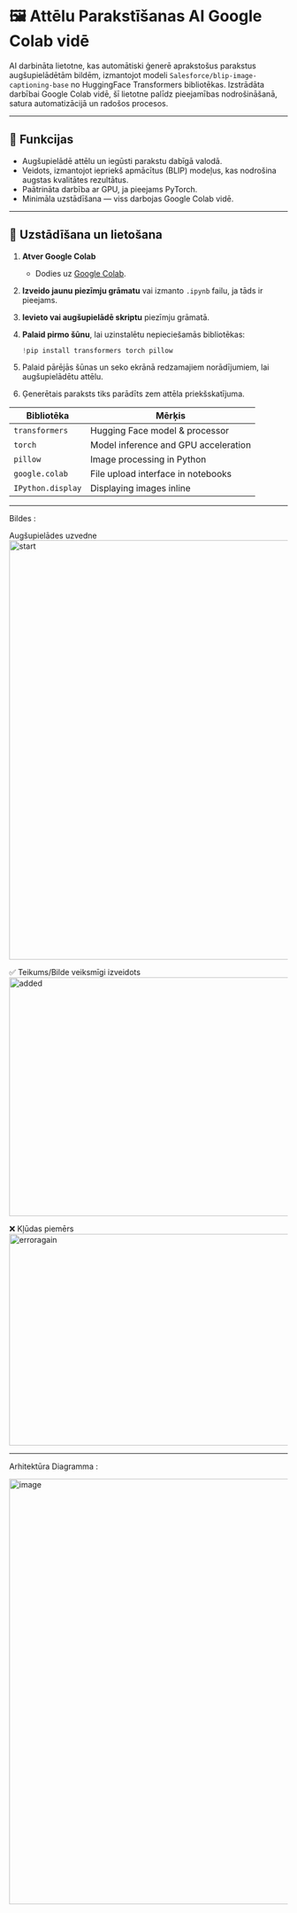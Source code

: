 # 🖼️ Attēlu Parakstīšanas AI Google Colab vidē

AI darbināta lietotne, kas automātiski ģenerē aprakstošus parakstus augšupielādētām bildēm, izmantojot modeli `Salesforce/blip-image-captioning-base` no HuggingFace Transformers bibliotēkas. Izstrādāta darbībai Google Colab vidē, šī lietotne palīdz pieejamības nodrošināšanā, satura automatizācijā un radošos procesos.

---

## 📌 Funkcijas

- Augšupielādē attēlu un iegūsti parakstu dabīgā valodā.  
- Veidots, izmantojot iepriekš apmācītus (BLIP) modeļus, kas nodrošina augstas kvalitātes rezultātus.  
- Paātrināta darbība ar GPU, ja pieejams PyTorch.  
- Minimāla uzstādīšana — viss darbojas Google Colab vidē.  

---

## 🚀 Uzstādīšana un lietošana

1. **Atver Google Colab**  
   - Dodies uz [Google Colab](https://colab.research.google.com/).

2. **Izveido jaunu piezīmju grāmatu** vai izmanto `.ipynb` failu, ja tāds ir pieejams.  

3. **Ievieto vai augšupielādē skriptu** piezīmju grāmatā.  

4. **Palaid pirmo šūnu**, lai uzinstalētu nepieciešamās bibliotēkas:  
   ```python
   !pip install transformers torch pillow
5. Palaid pārējās šūnas un seko ekrānā redzamajiem norādījumiem, lai augšupielādētu attēlu.

6. Ģenerētais paraksts tiks parādīts zem attēla priekšskatījuma.




| Bibliotēka           | Mērķis                             |
| ----------------- | ------------------------------------ |
| `transformers`    | Hugging Face model & processor       |
| `torch`           | Model inference and GPU acceleration |
| `pillow`          | Image processing in Python           |
| `google.colab`    | File upload interface in notebooks   |
| `IPython.display` | Displaying images inline             |

---

Bildes :


Augšupielādes uzvedne
<img width="1824" height="757" alt="start" src="https://github.com/user-attachments/assets/0fb1d35f-b2dc-4626-b479-6acfd1129c64" />



✅ Teikums/Bilde veiksmīgi izveidots
<img width="578" height="431" alt="added" src="https://github.com/user-attachments/assets/bc6d3f5f-9f71-413c-92bf-ba79f4706785" />



❌ Kļūdas piemērs
<img width="1863" height="382" alt="erroragain" src="https://github.com/user-attachments/assets/3282d0b0-1a30-4936-867b-e12fdd977b68" />

---

Arhitektūra Diagramma :

<img width="512" height="768" alt="image" src="https://github.com/user-attachments/assets/59ea0805-8bbe-49f6-b8ae-2470bf29d0b7" />







